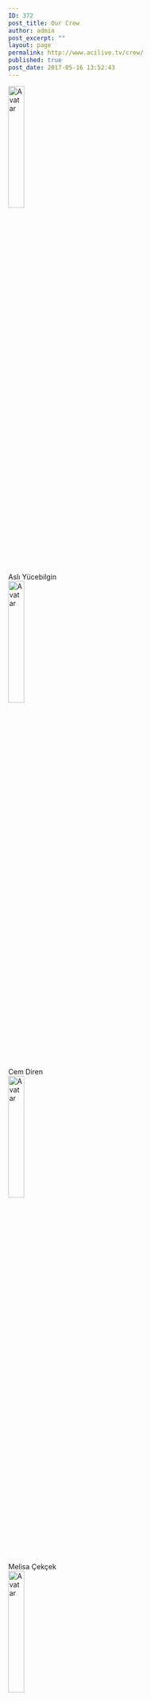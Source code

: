 ```yaml
---
ID: 372
post_title: Our Crew
author: admin
post_excerpt: ""
layout: page
permalink: http://www.acilive.tv/crew/
published: true
post_date: 2017-05-16 13:52:43
---
```

<div class="container">
  <img src="http://www.acilive.tv/wp-content/uploads/2017/12/1315_ASLI_YUCEBILGIN.jpg" alt="Avatar" class="image" style="width:25%; height:25%; left:">
  <div class="middle" style="top:110px; left:90px;">
    <div class="text">Aslı Yücebilgin</div>
  </div>
</div>

<div class="container">
  <img src="http://www.acilive.tv/wp-content/uploads/2017/12/1368_CEM_DIREN.jpg" alt="Avatar" class="image" style="width:25%; height:25%; left:">
  <div class="middle" style="top:110px; left:90px;">
    <div class="text">Cem Diren</div>
  </div>
</div>

<div class="container">
  <img src="http://www.acilive.tv/wp-content/uploads/2017/12/1474_MELISA_CEKCEK.jpg" alt="Avatar" class="image" style="width:25%; height:25%; left:">  
  <div class="middle">
    <div class="text" style="top:110px; left:460px;">Melisa Çekçek</div>
  </div>
</div>

<div class="container">
  <img src="http://www.acilive.tv/wp-content/uploads/2017/12/1374_EFE_GULAY.jpg" alt="Avatar" class="image" style="width:25%; height:25%; left:">  
  <div class="middle">
    <div class="text" style="top:340px; left:90px;">Efe Gülay</div>
  </div>
</div>

<div class="container">
  <img src="http://www.acilive.tv/wp-content/uploads/2017/12/1301_SELINA_GEZMEZ.jpg" alt="Avatar" class="image" style="width:25%; height:25%; left:">  
  <div class="middle">
    <div class="text" style="top:340px; left:275px;">Selina Gezmez</div>
  </div>
</div>

<div class="container">
  <img src="http://www.acilive.tv/wp-content/uploads/2017/12/1459_YIGIT_DAYI.jpg" alt="Avatar" class="image" style="width:25%; height:25%; left:">  
  <div class="middle">
    <div class="text" style="top:340px; left:460px;">Yiğit Dayı</div>
  </div>
</div>

<div class="container">
  <img src="http://www.acilive.tv/wp-content/uploads/2017/12/1457_ALIS_ERALP.jpg" alt="Avatar" class="image" style="width:25%; height:25%; left:">  
  <div class="middle">
    <div class="text" style="top:570px; left:90px;">Alis Eralp</div>
  </div>
</div>

<div class="container">
  <img src="http://www.acilive.tv/wp-content/uploads/2017/12/1323_NAZ_KAYIN.jpg" alt="Avatar" class="image" style="width:25%; height:25%; left:">  
  <div class="middle">
    <div class="text" style="top:570px; left:275px;">Naz Kayın</div>
  </div>
</div>

<div class="container">
  <img src="http://www.acilive.tv/wp-content/uploads/2017/12/1371_CANSU_CUBUKCU-(1).jpg" alt="Avatar" class="image" style="width:25%; height:25%; left:">  
  <div class="middle">
    <div class="text" style="top:570px; left:460px;">Cansu Çubukçu</div>
  </div>
</div>

<div class="container">
  <img src="http://www.acilive.tv/wp-content/uploads/2017/12/1369_RITA_VIKTORYA_RUSO.jpg" alt="Avatar" class="image" style="width:25%; height:25%; left:">  
  <div class="middle">
    <div class="text" style="top:800px; left:90px;">Rita Viktorya</div>
  </div>
</div>

<div class="container">
  <img src="http://www.acilive.tv/wp-content/uploads/2017/12/1300_OZGENUR_CELIK.jpg" alt="Avatar" class="image" style="width:25%; height:25%; left:">  
  <div class="middle">
    <div class="text" style="top:800px; left:460px;">Özgenur Çelik</div>
  </div>
</div>

<div class="container">
  <img src="http://www.acilive.tv/wp-content/uploads/2017/12/1345_NAZLI_DEMIRKAN.jpg" alt="Avatar" class="image" style="width:25%; height:25%; left:">  
  <div class="middle">
    <div class="text" style="top:800px; left:460px;">Nazlı Demirkan</div>
  </div>
</div>

</body>

</html>

<h3>About Us</h3>
<div style="max-height: 330px; height: auto; width: aotp; border: 0px solid #ccc; overflow: auto;">

  The idea of “ACI LIVE TV” was first founded in 2010-2011 school year, by five students that were taking ‘Web Publishing’
  as a list three (grade 11) elective course. This group was discussing ideas for a group web project. The first project
  was to make Facebook-like social web only for ACI. It was called ACI+ (ACI plus). Please note that Google+ started after
  us!! This project was a failure. The group evaluated the project, reasons why a web project fails and they moved on. The
  second web project idea was a Live TV channel for ACI. For the first time, ACI LIVE broadcasted Bazaar Day 2011 and it
  turned out to be a great success. It received much positive feedback from all over the world from our graduates. Today
  our channel has over 30 students which work with Apple, Canon, Livestream and more professional equipment. Our aim is to
  share the activities which are held in our school with the ACI family and all over Turkey. The most important occasions
  that we broadcast are Moods, Bazaar Day, Awards Day, Spring Day and commencements. ACI Live TV broadcasts English Drama
  Night, Ekin Yazın activities and the graduation of our sister schools. Our broadcastings are published via Livestream which
  is one of the most popular online broadcasting in the world through Facebook and our website. We are aiming to create new
  projects every year. ACI News is one of the best examples. With all these qualities ACI Live TV is one of the first and
  only high school live channel in Turkey.
  <p class="contact-text"></p>

  </div